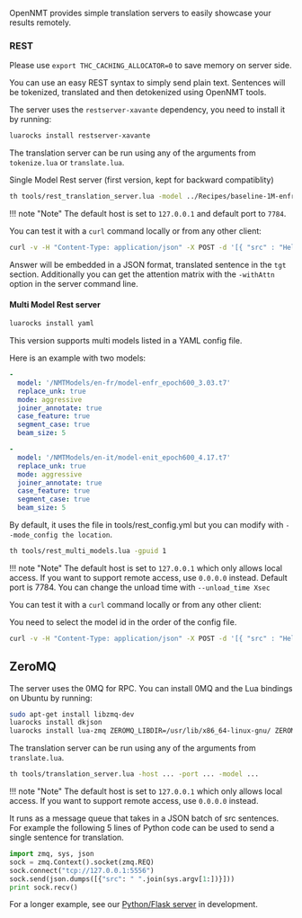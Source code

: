 OpenNMT provides simple translation servers to easily showcase your results remotely.

### REST

Please use ```export THC_CACHING_ALLOCATOR=0``` to save memory on server side.

You can use an easy REST syntax to simply send plain text. Sentences will be tokenized, translated and then detokenized using OpenNMT tools.

The server uses the `restserver-xavante` dependency, you need to install it by running:

```bash
luarocks install restserver-xavante
```

The translation server can be run using any of the arguments from `tokenize.lua` or `translate.lua`.

Single Model Rest server (first version, kept for backward compatiblity)

```bash
th tools/rest_translation_server.lua -model ../Recipes/baseline-1M-enfr/exp/model-baseline-1M-enfr_epoch13_3.44.t7 -gpuid 1 -host ... -port -case_feature -bpe_model ...
```

!!! note "Note"
    The default host is set to `127.0.0.1` and default port to `7784`.

You can test it with a `curl` command locally or from any other client:

```bash
curl -v -H "Content-Type: application/json" -X POST -d '[{ "src" : "Hello World" }]' http://IP_address:7784/translator/translate
```

Answer will be embedded in a JSON format, translated sentence in the `tgt` section. Additionally you can get the attention matrix with the `-withAttn` option in the server command line.

#### Multi Model Rest server

```bash
luarocks install yaml
```

This version supports multi models listed in a YAML config file.

Here is an example with two models:

```yaml
-
  model: '/NMTModels/en-fr/model-enfr_epoch600_3.03.t7'
  replace_unk: true
  mode: aggressive
  joiner_annotate: true
  case_feature: true
  segment_case: true
  beam_size: 5

-
  model: '/NMTModels/en-it/model-enit_epoch600_4.17.t7'
  replace_unk: true
  mode: aggressive
  joiner_annotate: true
  case_feature: true
  segment_case: true
  beam_size: 5
```

By default, it uses the file in tools/rest_config.yml but you can modify with `--mode_config the location`.


```bash
th tools/rest_multi_models.lua -gpuid 1
```

!!! note "Note"
    The default host is set to `127.0.0.1` which only allows local access. If you want to support remote access, use `0.0.0.0` instead. Default port is 7784. You can change the unload time with `--unload_time Xsec`

You can test it with a `curl` command locally or from any other client:

You need to select the model id in the order of the config file.

```bash
curl -v -H "Content-Type: application/json" -X POST -d '[{ "src" : "Hello World" , "id" : 1 }]' http://IP_address:7784/translator/translate
```


## ZeroMQ

The server uses the 0MQ for RPC. You can install 0MQ and the Lua bindings on Ubuntu by running:

```bash
sudo apt-get install libzmq-dev
luarocks install dkjson
luarocks install lua-zmq ZEROMQ_LIBDIR=/usr/lib/x86_64-linux-gnu/ ZEROMQ_INCDIR=/usr/include
```

The translation server can be run using any of the arguments from `translate.lua`.

```bash
th tools/translation_server.lua -host ... -port ... -model ...
```

!!! note "Note"
    The default host is set to `127.0.0.1` which only allows local access. If you want to support remote access, use `0.0.0.0` instead.

It runs as a message queue that takes in a JSON batch of src sentences. For example the following 5 lines of Python
code can be used to send a single sentence for translation.

```python
import zmq, sys, json
sock = zmq.Context().socket(zmq.REQ)
sock.connect("tcp://127.0.0.1:5556")
sock.send(json.dumps([{"src": " ".join(sys.argv[1:])}]))
print sock.recv()
```

For a longer example, see our <a href="http://github.com/OpenNMT/Server/">Python/Flask server</a> in development.
